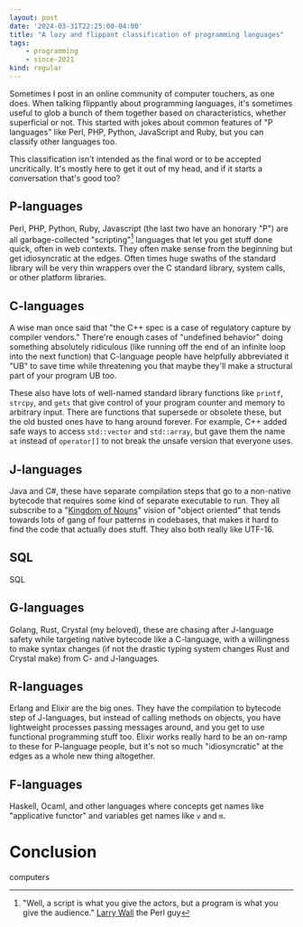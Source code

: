 ```yaml
---
layout: post
date: '2024-03-31T22:25:00-04:00'
title: "A lazy and flippant classification of programming languages"
tags:
    - programming
    - since-2021
kind: regular
---
```


Sometimes I post in an online community of computer touchers, as one does.
When talking flippantly about programming languages,
it's sometimes useful to glob a bunch of them together based on
characteristics, whether superficial or not.
This started with jokes about common features of "P languages"
like Perl, PHP, Python, JavaScript and Ruby,
but you can classify other languages too.

This classification isn't intended as the final word or
to be accepted uncritically.
It's mostly here to get it out of my head,
and if it starts a conversation that's good too?

## P-languages

Perl, PHP, Python, Ruby, Javascript 
(the last two have an honorary "P") 
are all garbage-collected "scripting"[^wall] languages
that let you get stuff done quick, often in web contexts.
They often make sense from the beginning
but get idiosyncratic at the edges.
Often times huge swaths of the standard library will be
very thin wrappers over the C standard library,
system calls,
or other platform libraries.

[^wall]: "Well, a script is what you give the actors, but a program is what you give the audience." [Larry Wall](https://www.perl.com/pub/2007/12/06/soto-11.html/) the Perl guy

## C-languages

A wise man once said that 
"the C++ spec is a case of regulatory capture by compiler vendors."
There're enough cases of "undefined behavior" 
doing something absolutely ridiculous
(like running off the end of an infinite loop
into the next function)
that C-language people have helpfully abbreviated it "UB"
to save time while threatening you that maybe they'll make
a structural part of your program UB too.

These also have lots of well-named standard library functions
like `printf`, `strcpy`, and `gets`
that give control of your program counter and memory to arbitrary input.
There are functions that supersede or obsolete these,
but the old busted ones have to hang around forever.
For example, C++ added safe ways to access
`std::vector` and `std::array`, 
but gave them the name `at` instead of `operator[]`
to not break the unsafe version that everyone uses.

## J-languages

Java and C#,
these have separate compilation steps that go to a non-native
bytecode that requires some kind of separate executable to run.
They all subscribe to a 
"[Kingdom of Nouns][nouns]" 
vision of "object oriented"
that tends towards lots of gang of four patterns in codebases,
that makes it hard to find the code that actually does stuff.
They also both really like UTF-16.

[nouns]: https://steve-yegge.blogspot.com/2006/03/execution-in-kingdom-of-nouns.html

## SQL

SQL

## G-languages

Golang, Rust, Crystal (my beloved),
these are chasing after J-language safety
while targeting native bytecode like a C-language,
with a willingness to make syntax changes
(if not the drastic typing system changes Rust and Crystal make)
from C- and J-languages.

## R-languages

Erlang and Elixir are the big ones.
They have the compilation to bytecode step of J-languages,
but instead of calling methods on objects,
you have lightweight processes passing messages around,
and you get to use functional programming stuff too.
Elixir works really hard to be an on-ramp to these
for P-language people, 
but it's not so much "idiosyncratic" at the edges as
a whole new thing altogether.

## F-languages

Haskell, Ocaml, and other languages where
concepts get names like "applicative functor"
and variables get names like `v` and `m`.

# Conclusion

computers
